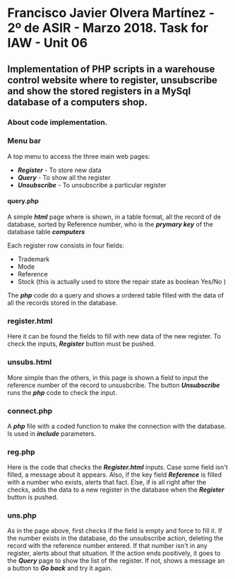 # Francisco Javier Olvera Martínez - 2º de ASIR - Marzo 2018. Task for IAW - Unit 06

## Implementation of PHP scripts in a warehouse control website where to register, unsubscribe and show the stored registers in a MySql database of a computers shop.

### About code implementation.

### Menu bar

A top menu to access the three main web pages:
    
   * **_Register_** - To store new data
   * **_Query_** - To show all the register
   * **_Unsubscribe_** - To unsubscribe a particular register

#### query.php

A simple **_html_** page where is shown, in a table format, all the record of de database, sorted by Reference number, who is the **_prymary key_** of the database table **_computers_**

  Each register row consists in four fields:
    
   * Trademark
   * Mode
   * Reference
   * Stock (this is actually used to store the repair state as boolean Yes/No )

The **_php_** code do a query and shows a ordered table filled with the data of all the records stored in the database.

### register.html

Here it can be found the fields to fill with new data of the new register. To check the inputs, **_Register_** button must be pushed.

### unsubs.html

More simple than the others, in this page is shown a field to input the reference number of the record to unsusbcribe. The button **_Unsubscribe_** runs the **_php_** code to check the input.
### connect.php

A **_php_** file with a coded function to make the connection with the database. Is used in **_include_** parameters.

### reg.php

Here is the code that checks the **_Register.html_** inputs. Case some field isn't filled, a message about it appears. Also, if the key  field **_Reference_** is filled with a number who exists, alerts that fact. Else, if is all right after the checks, adds the data to a new register in the database when the **_Register_** button is pushed.

### uns.php

As in the page above, first checks if the field is empty and force to fill it. If the number exists in the database, do the unsubscribe action, deleting the record with the reference number entered. If that number isn't in any register, alerts about that situation. If the action ends positively, it goes to the **_Query_** page to show the list of the register. If not, shows a message an a button to **_Go back_** and try it again.

